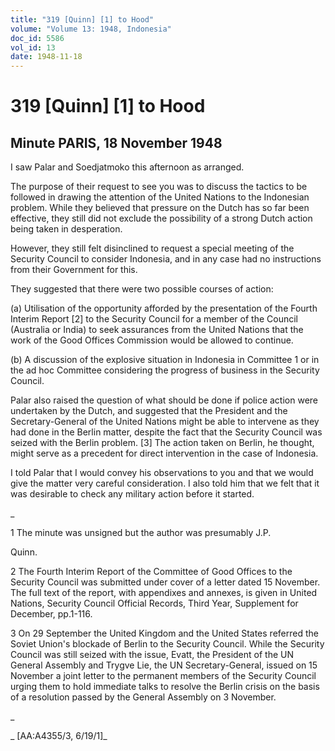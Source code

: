 ```yaml
---
title: "319 [Quinn] [1] to Hood"
volume: "Volume 13: 1948, Indonesia"
doc_id: 5586
vol_id: 13
date: 1948-11-18
---
```


# 319 [Quinn] [1] to Hood

## Minute PARIS, 18 November 1948

I saw Palar and Soedjatmoko this afternoon as arranged.

The purpose of their request to see you was to discuss the tactics to be followed in drawing the attention of the United Nations to the Indonesian problem. While they believed that pressure on the Dutch has so far been effective, they still did not exclude the possibility of a strong Dutch action being taken in desperation.

However, they still felt disinclined to request a special meeting of the Security Council to consider Indonesia, and in any case had no instructions from their Government for this.

They suggested that there were two possible courses of action:

(a) Utilisation of the opportunity afforded by the presentation of the Fourth Interim Report [2] to the Security Council for a member of the Council (Australia or India) to seek assurances from the United Nations that the work of the Good Offices Commission would be allowed to continue.

(b) A discussion of the explosive situation in Indonesia in Committee 1 or in the ad hoc Committee considering the progress of business in the Security Council.

Palar also raised the question of what should be done if police action were undertaken by the Dutch, and suggested that the President and the Secretary-General of the United Nations might be able to intervene as they had done in the Berlin matter, despite the fact that the Security Council was seized with the Berlin problem. [3] The action taken on Berlin, he thought, might serve as a precedent for direct intervention in the case of Indonesia.

I told Palar that I would convey his observations to you and that we would give the matter very careful consideration. I also told him that we felt that it was desirable to check any military action before it started.

_

1 The minute was unsigned but the author was presumably J.P.

Quinn.

2 The Fourth Interim Report of the Committee of Good Offices to the Security Council was submitted under cover of a letter dated 15 November. The full text of the report, with appendixes and annexes, is given in United Nations, Security Council Official Records, Third Year, Supplement for December, pp.1-116.

3 On 29 September the United Kingdom and the United States referred the Soviet Union's blockade of Berlin to the Security Council. While the Security Council was still seized with the issue, Evatt, the President of the UN General Assembly and Trygve Lie, the UN Secretary-General, issued on 15 November a joint letter to the permanent members of the Security Council urging them to hold immediate talks to resolve the Berlin crisis on the basis of a resolution passed by the General Assembly on 3 November.

_

_ [AA:A4355/3, 6/19/1]_

